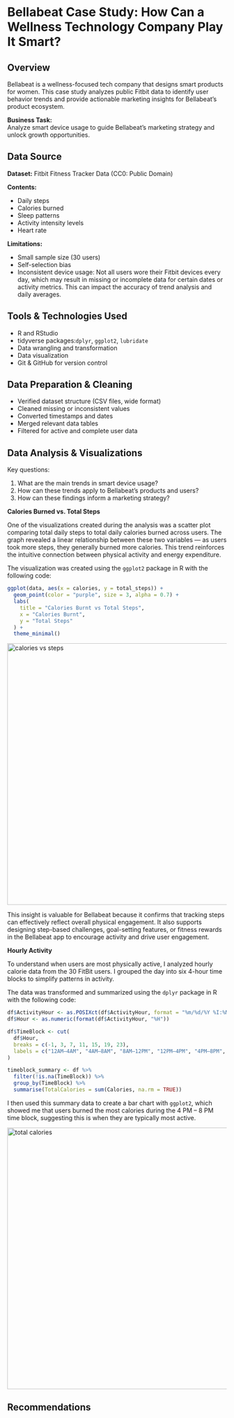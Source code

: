 # Bellabeat Case Study: How Can a Wellness Technology Company Play It Smart?

## Overview

Bellabeat is a wellness-focused tech company that designs smart products for women. This case study analyzes public Fitbit data to identify user behavior trends and provide actionable marketing insights for Bellabeat’s product ecosystem.

**Business Task:**  
Analyze smart device usage to guide Bellabeat’s marketing strategy and unlock growth opportunities.

## Data Source

**Dataset:** Fitbit Fitness Tracker Data (CC0: Public Domain)

**Contents:**
- Daily steps
- Calories burned
- Sleep patterns
- Activity intensity levels
- Heart rate

**Limitations:**
- Small sample size (30 users)
- Self-selection bias
- Inconsistent device usage: Not all users wore their Fitbit devices every day, which may result in missing or incomplete data for certain dates or activity metrics. This can impact the accuracy of trend analysis and daily averages.

## Tools & Technologies Used

- R and RStudio
- tidyverse packages:`dplyr`, `ggplot2`, `lubridate`
- Data wrangling and transformation
- Data visualization
- Git & GitHub for version control

## Data Preparation & Cleaning

- Verified dataset structure (CSV files, wide format)
- Cleaned missing or inconsistent values
- Converted timestamps and dates
- Merged relevant data tables
- Filtered for active and complete user data

## Data Analysis & Visualizations

Key questions:
1. What are the main trends in smart device usage?
2. How can these trends apply to Bellabeat’s products and users?
3. How can these findings inform a marketing strategy?

**Calories Burned vs. Total Steps**

One of the visualizations created during the analysis was a scatter plot comparing total daily steps to total daily calories burned across users. The graph revealed a linear relationship between these two variables — as users took more steps, they generally burned more calories. This trend reinforces the intuitive connection between physical activity and energy expenditure.

The visualization was created using the `ggplot2` package in R with the following code:

```r
ggplot(data, aes(x = calories, y = total_steps)) +
  geom_point(color = "purple", size = 3, alpha = 0.7) +
  labs(
    title = "Calories Burnt vs Total Steps",
    x = "Calories Burnt",
    y = "Total Steps"
  ) +
  theme_minimal()
```

<img src="https://github.com/user-attachments/assets/053af455-1387-4b69-9a5e-48795eb2ca92" alt="calories vs steps" width="600"/>

This insight is valuable for Bellabeat because it confirms that tracking steps can effectively reflect overall physical engagement. It also supports designing step-based challenges, goal-setting features, or fitness rewards in the Bellabeat app to encourage activity and drive user engagement.

**Hourly Activity**

To understand when users are most physically active, I analyzed hourly calorie data from the 30 FitBit users. I grouped the day into six 4-hour time blocks to simplify patterns in activity. 

The data was transformed and summarized using the `dplyr` package in R with the following code:

```r
df$ActivityHour <- as.POSIXct(df$ActivityHour, format = "%m/%d/%Y %I:%M:%S %p")
df$Hour <- as.numeric(format(df$ActivityHour, "%H"))

df$TimeBlock <- cut(
  df$Hour,
  breaks = c(-1, 3, 7, 11, 15, 19, 23),
  labels = c("12AM–4AM", "4AM–8AM", "8AM–12PM", "12PM–4PM", "4PM–8PM", "8PM–12AM")
)

timeblock_summary <- df %>%
  filter(!is.na(TimeBlock)) %>%
  group_by(TimeBlock) %>%
  summarise(TotalCalories = sum(Calories, na.rm = TRUE))
```
I then used this summary data to create a bar chart with `ggplot2`, which showed me that users burned the most calories during the 4 PM – 8 PM time block, suggesting this is when they are typically most active.

<img src="https://github.com/user-attachments/assets/a54dfdcb-babf-4fe3-8b55-0f488d3b658b" alt="total calories" width="600"/>




## Recommendations

